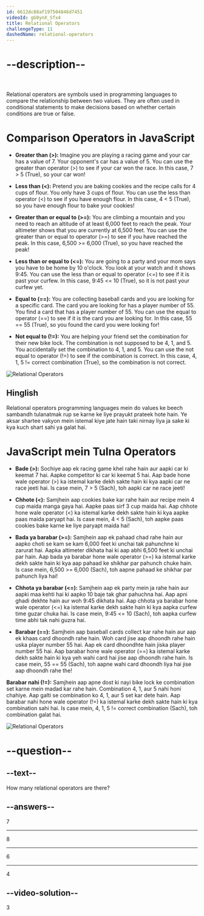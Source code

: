 ```yaml
---
id: 6612dc88af197504846d7451
videoId: gG0ynX_Sfx4
title: Relational Operators
challengeType: 11
dashedName: relational-operators
---
```


# --description--
<br>
<br>
Relational operators are symbols used in programming languages to compare the relationship between two values. They are often used in conditional statements to make decisions based on whether certain conditions are true or false. 

# Comparison Operators in JavaScript

- **Greater than (>):** Imagine you are playing a racing game and your car has a value of 7. Your opponent's car has a value of 5. You can use the greater than operator (>) to see if your car won the race. In this case, 7 > 5 (True), so your car won!

- **Less than (<):** Pretend you are baking cookies and the recipe calls for 4 cups of flour. You only have 3 cups of flour. You can use the less than operator (<) to see if you have enough flour. In this case, 4 < 5 (True), so you have enough flour to bake your cookies!

- **Greater than or equal to (>=):** You are climbing a mountain and you need to reach an altitude of at least 6,000 feet to reach the peak. Your altimeter shows that you are currently at 6,500 feet. You can use the greater than or equal to operator (>=) to see if you have reached the peak. In this case, 6,500 >= 6,000 (True), so you have reached the peak!

- **Less than or equal to (<=):** You are going to a party and your mom says you have to be home by 10 o'clock. You look at your watch and it shows 9:45. You can use the less than or equal to operator (<=) to see if it is past your curfew. In this case, 9:45 <= 10 (True), so it is not past your curfew yet.

- **Equal to (==):** You are collecting baseball cards and you are looking for a specific card. The card you are looking for has a player number of 55. You find a card that has a player number of 55. You can use the equal to operator (==) to see if it is the card you are looking for. In this case, 55 == 55 (True), so you found the card you were looking for!

- **Not equal to (!=):** You are helping your friend set the combination for their new bike lock. The combination is not supposed to be 4, 1, and 5. You accidentally set the combination to 4, 1, and 5. You can use the not equal to operator (!=) to see if the combination is correct. In this case, 4, 1, 5 != correct combination (True), so the combination is not correct.

![Relational Operators](https://i.ibb.co/cN80jLV/Screenshot-from-2024-04-20-09-18-12.png)

<h2>Hinglish</h2>

Relational operators programming languages mein do values ke beech sambandh tulanatmak rup se karne ke liye prayukt prateek hote hain. Ye aksar shartee vakyon mein istemal kiye jate hain taki nirnay liya ja sake ki kya kuch shart sahi ya galat hai.
# JavaScript mein Tulna Operators

- **Bade (>):** Sochiye aap ek racing game khel rahe hain aur aapki car ki keemat 7 hai. Aapke competitor ki car ki keemat 5 hai. Aap bade hone wale operator (>) ka istemal karke dekh sakte hain ki kya aapki car ne race jeeti hai. Is case mein, 7 > 5 (Sach), toh aapki car ne race jeeti!

- **Chhote (<):** Samjhein aap cookies bake kar rahe hain aur recipe mein 4 cup maida manga gaya hai. Aapke paas sirf 3 cup maida hai. Aap chhote hone wale operator (<) ka istemal karke dekh sakte hain ki kya aapke paas maida paryapt hai. Is case mein, 4 < 5 (Sach), toh aapke paas cookies bake karne ke liye paryapt maida hai!

- **Bada ya barabar (>=):** Samjhein aap ek pahaad chad rahe hain aur aapko choti se kam se kam 6,000 feet ki unchai tak pahunchne ki zarurat hai. Aapka altimeter dikhata hai ki aap abhi 6,500 feet ki unchai par hain. Aap bada ya barabar hone wale operator (>=) ka istemal karke dekh sakte hain ki kya aap pahaad ke shikhar par pahunch chuke hain. Is case mein, 6,500 >= 6,000 (Sach), toh aapne pahaad ke shikhar par pahunch liya hai!

- **Chhota ya barabar (<=):** Samjhein aap ek party mein ja rahe hain aur aapki maa kehti hai ki aapko 10 baje tak ghar pahuchna hai. Aap apni ghadi dekhte hain aur woh 9:45 dikhata hai. Aap chhota ya barabar hone wale operator (<=) ka istemal karke dekh sakte hain ki kya aapka curfew time guzar chuka hai. Is case mein, 9:45 <= 10 (Sach), toh aapka curfew time abhi tak nahi guzra hai.

- **Barabar (==):** Samjhein aap baseball cards collect kar rahe hain aur aap ek khaas card dhoondh rahe hain. Woh card jise aap dhoondh rahe hain uska player number 55 hai. Aap ek card dhoondhte hain jiska player number 55 hai. Aap barabar hone wale operator (==) ka istemal karke dekh sakte hain ki kya yeh wahi card hai jise aap dhoondh rahe hain. Is case mein, 55 == 55 (Sach), toh aapne wahi card dhoondh liya hai jise aap dhoondh rahe the!

**Barabar nahi (!=):** Samjhein aap apne dost ki nayi bike lock ke combination set karne mein madad kar rahe hain. Combination 4, 1, aur 5 nahi honi chahiye. Aap galti se combination ko 4, 1, aur 5 set kar dete hain. Aap barabar nahi hone wale operator (!=) ka istemal karke dekh sakte hain ki kya combination sahi hai. Is case mein, 4, 1, 5 != correct combination (Sach), toh combination galat hai.

![Relational Operators](https://i.ibb.co/cN80jLV/Screenshot-from-2024-04-20-09-18-12.png)
# --question--

## --text--

How many relational operators are there?

## --answers--

7

---

8

---

6

---

4

## --video-solution--

3
